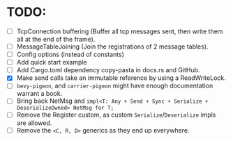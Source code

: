 # TODO:
- [ ] TcpConnection buffering (Buffer all tcp messages sent, then write them all at the end of the frame).
- [ ] MessageTableJoining (Join the registrations of 2 message tables).
- [ ] Config options (instead of constants)
- [ ] Add quick start example
- [ ] Add Cargo.toml dependency copy-pasta in docs.rs and GitHub.
- [x] Make send calls take an immutable reference by using a ReadWriteLock.
- [ ] `bevy-pigeon`, and `carrier-pigeon` might have enough documentation warrant a book.
- [ ] Bring back NetMsg and `impl<T: Any + Send + Sync + Serialize + DeserializeOwned> NetMsg for T;`
- [ ] Remove the Register custom, as custom `Serialize`/`Deserialize` impls are allowed.
- [ ] Remove the `<C, R, D>` generics as they end up everywhere.
